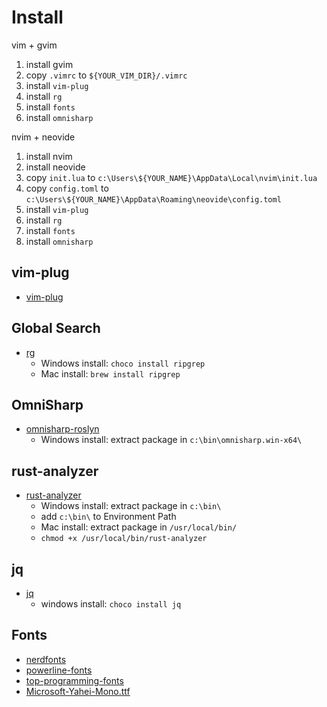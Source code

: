 # Install

vim + gvim

1. install gvim
1. copy `.vimrc` to `${YOUR_VIM_DIR}/.vimrc`
1. install `vim-plug`
1. install `rg`
1. install `fonts`
1. install `omnisharp`

nvim + neovide

1. install nvim
1. install neovide
1. copy `init.lua` to `c:\Users\${YOUR_NAME}\AppData\Local\nvim\init.lua`
1. copy `config.toml` to `c:\Users\${YOUR_NAME}\AppData\Roaming\neovide\config.toml`
1. install `vim-plug`
1. install `rg`
1. install `fonts`
1. install `omnisharp`

## vim-plug

- [vim-plug](https://github.com/junegunn/vim-plug)

## Global Search

- [rg](https://github.com/BurntSushi/ripgrep)
  - Windows install: `choco install ripgrep`
  - Mac install: `brew install ripgrep`

## OmniSharp

- [omnisharp-roslyn](https://github.com/OmniSharp/omnisharp-roslyn)
  - Windows install: extract package in `c:\bin\omnisharp.win-x64\`

## rust-analyzer

- [rust-analyzer](https://github.com/rust-lang/rust-analyzer/releases)
  - Windows install: extract package in `c:\bin\`
  - add `c:\bin\` to Environment Path
  - Mac install: extract package in `/usr/local/bin/`
  - `chmod +x /usr/local/bin/rust-analyzer`

## jq

- [jq](https://github.com/stedolan/jq)
  - windows install: `choco install jq`

## Fonts

- [nerdfonts](https://www.nerdfonts.com/)
- [powerline-fonts](https://github.com/powerline/fonts)
- [top-programming-fonts](https://github.com/hbin/top-programming-fonts)
- [Microsoft-Yahei-Mono.ttf](https://github.com/whorusq/sublime-text-3/blob/master/fonts/Microsoft-Yahei-Mono.ttf)
